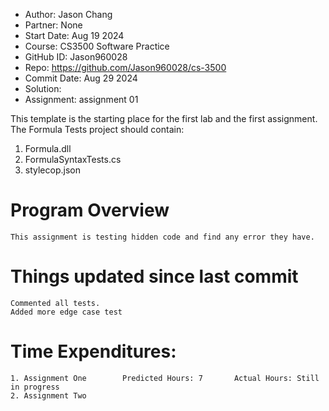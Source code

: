 - Author:	  Jason Chang
- Partner:    None
- Start Date: Aug 19 2024
- Course:     CS3500 Software Practice
- GitHub ID:  Jason960028
- Repo:       https://github.com/Jason960028/cs-3500
- Commit Date: Aug 29 2024
- Solution: 
- Assignment: assignment 01

This template is the starting place for the first
lab and the first assignment.  The Formula Tests project should
contain:

1) Formula.dll
1) FormulaSyntaxTests.cs
1) stylecop.json

# Program Overview
	
	This assignment is testing hidden code and find any error they have. 


# Things updated since last commit

	Commented all tests.
	Added more edge case test

# Time Expenditures:
	
	1. Assignment One        Predicted Hours: 7       Actual Hours: Still in progress
	2. Assignment Two
